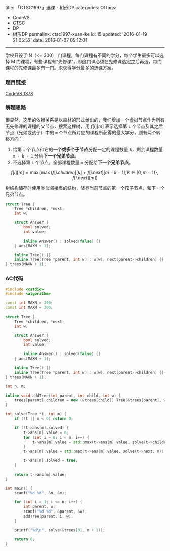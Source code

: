 title: 「CTSC1997」选课 - 树形DP
categories: OI
tags: 
  - CodeVS
  - CTSC
  - DP
  - 树形DP
permalink: ctsc1997-xuan-ke
id: 15
updated: '2016-01-19 21:05:52'
date: 2016-01-07 05:12:01
---

学校开设了 N（<= 300） 门课程，每门课程有不同的学分，每个学生最多可以选择 M 门课程，有些课程有“先修课”，即这门课必须在先修课选定之后再选，每门课程的先修课最多有一门。求获得学分最多的选课方案。

<!-- more -->

### 题目链接
[CodeVS 1378](http://codevs.cn/problem/1378/)

### 解题思路
很显然，这里的依赖关系是以森林的形式给出的，我们增加一个虚拟节点作为所有无先修课的课程的父节点，搜索这棵树，用 $f[i][m]$ 表示选择第 `i` 个节点及其之后节点（兄弟或孩子）中的 `m` 个节点所对应的课程所获得的最大学分，则有两个转移方向：

1. 给第 `i` 个节点和它的**一个或多个子节点**分配一定的课程数量 `k`，剩余课程数量 `m - k - 1` 分给**下一个兄弟节点**。
2. 不选择第 `i` 个节点，全部课程数量 `m` 分配给**下一个兄弟节点**。

$$f[i][m]={\max}( {\max}\{ f[i.children][k] + f[i.next][m-k-1],k{\in}[0,m-1] \},f[i.next][m] )$$

树结构储存时使用类似邻接表的结构，储存当前节点的第一个孩子节点，和下一个兄弟节点。

```C++
struct Tree {
	Tree *children, *next;
	int w;

	struct Answer {
		bool solved;
		int value;

		inline Answer() : solved(false) {}
	} ans[MAXM + 1];

	inline Tree() {}
	inline Tree(Tree *parent, int w) : w(w), next(parent->children) {}
} trees[MAXN + 1];
```

### AC代码
```C++
#include <cstdio>
#include <algorithm>

const int MAXN = 300;
const int MAXM = 300;

struct Tree {
	Tree *children, *next;
	int w;

	struct Answer {
		bool solved;
		int value;

		inline Answer() : solved(false) {}
	} ans[MAXM + 1];

	inline Tree() {}
	inline Tree(Tree *parent, int w) : w(w), next(parent->children) {}
} trees[MAXN + 1];

int n, m;

inline void addTree(int parent, int child, int w) {
	trees[parent].children = new (&trees[child]) Tree(&trees[parent], w);
}

int solve(Tree *t, int m) {
	if (!t || m < 0) return 0;

	if (!t->ans[m].solved) {
		t->ans[m].value = 0;
		for (int i = 0; i < m; i++) {
			t->ans[m].value = std::max(t->ans[m].value, solve(t->children, i) + solve(t->next, m - i - 1) + t->w);
		}
		t->ans[m].value = std::max(t->ans[m].value, solve(t->next, m));

		t->ans[m].solved = true;
	}

	return t->ans[m].value;
}

int main() {
	scanf("%d %d", &n, &m);

	for (int i = 1; i <= n; i++) {
		int parent, w;
		scanf("%d %d", &parent, &w);
		addTree(parent, i, w);
	}

	printf("%d\n", solve(&trees[0], m + 1));

	return 0;
}
```